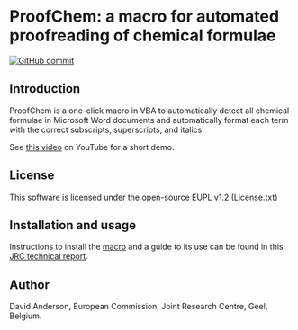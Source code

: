 
# ProofChem: a macro for automated proofreading of chemical formulae


[![GitHub commit](https://img.shields.io/github/last-commit/ec-jrc/COVID-19)](https://github.com/ec-jrc/COVID-19/commits/master)

## Introduction
ProofChem is a one-click macro in VBA to automatically detect all chemical formulae in Microsoft Word documents and automatically format each term with the correct subscripts, superscripts, and italics. 

See [this video](https://youtu.be/r5G0IRT8YlU) on YouTube for a short demo.

## License

This software is licensed under the open-source EUPL v1.2 ([License.txt](https://github.com/ec-jrc/jrc-proofreading/blob/main/Licence.txt))

## Installation and usage

Instructions to install the [macro](https://github.com/ec-jrc/jrc-proofreading/blob/main/ProofChem-VBA-macro.txt) and a guide to its use can be found in this [JRC technical report](https://github.com/ec-jrc/jrc-proofreading/blob/main/JRC128603%20ProofChem.pdf).

## Author

David Anderson, European Commission, Joint Research Centre, Geel, Belgium.
